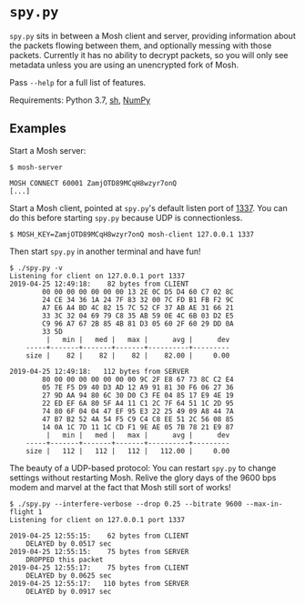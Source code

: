 # `spy.py`

`spy.py` sits in between a Mosh client and server, providing information about
the packets flowing between them, and optionally messing with those packets.
Currently it has no ability to decrypt packets, so you will only see metadata
unless you are using an unencrypted fork of Mosh.

Pass `--help` for a full list of features.

Requirements: Python 3.7, [sh](https://amoffat.github.io/sh/), [NumPy](https://www.numpy.org/)

## Examples

Start a Mosh server:

```
$ mosh-server

MOSH CONNECT 60001 ZamjOTD89MCqH8wzyr7onQ
[...]
```

Start a Mosh client, pointed at `spy.py`'s default listen port of
[1337](https://www.urbandictionary.com/define.php?term=1337). You can do this
before starting `spy.py` because UDP is connectionless.

```
$ MOSH_KEY=ZamjOTD89MCqH8wzyr7onQ mosh-client 127.0.0.1 1337
```

Then start `spy.py` in another terminal and have fun!

```
$ ./spy.py -v
Listening for client on 127.0.0.1 port 1337
2019-04-25 12:49:18:    82 bytes from CLIENT
        00 00 00 00 00 00 00 13 2E 0C D5 D4 60 C7 02 8C
        24 CE 34 36 1A 24 7F 83 32 00 7C FD B1 FB F2 9C
        A7 E6 A4 BD 4C 82 15 7C 52 CF 37 AB AE 31 66 21
        33 3C 32 04 69 79 C8 35 AB 59 0E 4C 6B 03 D2 E5
        C9 96 A7 67 2B 85 4B 81 D3 05 60 2F 60 29 DD 0A
        33 5D
         |   min |   med |   max |      avg |      dev
    -----+-------+-------+-------+----------+---------
    size |    82 |    82 |    82 |    82.00 |     0.00

2019-04-25 12:49:18:   112 bytes from SERVER
        80 00 00 00 00 00 00 00 9C 2F E8 67 73 8C C2 E4
        05 7E F5 D9 40 D3 AD 12 A9 91 81 30 F6 06 27 36
        27 9D AA 94 80 6C 30 D0 C3 FE 04 85 17 E9 4E 19
        22 ED EF 6A 80 5F A4 11 C1 2C 7F 64 51 1C 2D 95
        74 80 6F 04 04 47 EF 95 E3 22 25 49 09 A8 44 7A
        47 B7 B2 52 4A 54 F5 C9 C4 C8 EE 51 2C 56 08 85
        14 0A 1C 7D 11 1C CD F1 9E AE 05 7B 78 21 E9 87
         |   min |   med |   max |      avg |      dev
    -----+-------+-------+-------+----------+---------
    size |   112 |   112 |   112 |   112.00 |     0.00
```

The beauty of a UDP-based protocol: You can restart `spy.py` to change settings
without restarting Mosh. Relive the glory days of the 9600 bps modem and marvel
at the fact that Mosh still sort of works!

```
$ ./spy.py --interfere-verbose --drop 0.25 --bitrate 9600 --max-in-flight 1
Listening for client on 127.0.0.1 port 1337

2019-04-25 12:55:15:    62 bytes from CLIENT
    DELAYED by 0.0517 sec
2019-04-25 12:55:15:    75 bytes from SERVER
    DROPPED this packet
2019-04-25 12:55:17:    75 bytes from CLIENT
    DELAYED by 0.0625 sec
2019-04-25 12:55:17:   110 bytes from SERVER
    DELAYED by 0.0917 sec
```
